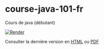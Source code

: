 # course-java-101-fr
Cours de java (débutant)

[![Render](https://github.com/ledoyen/course-java-101-fr/actions/workflows/render.yml/badge.svg)](https://github.com/ledoyen/course-java-101-fr/actions/workflows/render.yml)

Consulter la dernière version en [HTML](https://ledoyen.github.io/course-java-101-fr/) ou [PDF](https://raw.githubusercontent.com/ledoyen/course-java-101-fr/rendered/main/pdf/index.pdf)

